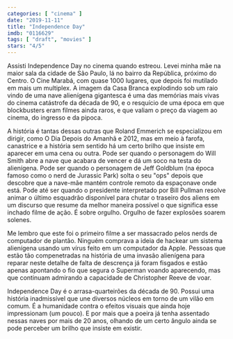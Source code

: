 ```yaml
---
categories: [ "cinema" ]
date: "2019-11-11"
title: "Independence Day"
imdb: "0116629"
tags: [ "draft", "movies" ]
stars: "4/5"
---
```

Assisti Independence Day no cinema quando estreou. Levei minha mãe na maior sala da cidade de São Paulo, lá no bairro da República, próximo do Centro. O Cine Marabá, com quase 1000 lugares, que depois foi mutilado em mais um multiplex. A imagem da Casa Branca explodindo sob um raio vindo de uma nave alienígena gigantesca é uma das memórias mais vivas do cinema catástrofe da década de 90, e o resquício de uma época em que blockbusters eram filmes ainda raros, e que valiam o preço da viagem ao cinema, do ingresso e da pipoca.

A história é tantas dessas outras que Roland Emmerich se especializou em dirigir, como O Dia Depois do Amanhã e 2012, mas em meio à farofa, canastrice e a história sem sentido há um certo brilho que insiste em aparecer em uma cena ou outra. Pode ser quando o personagem do Will Smith abre a nave que acabara de vencer e dá um soco na testa do alienígena. Pode ser quando o personagem de Jeff Goldblum (na época famoso como o nerd de Jurassic Park) solta o seu "ops" depois que descobre que a nave-mãe mantém controle remoto da espaçonave onde está. Pode até ser quando o presidente interpretado por Bill Pullman resolve animar o último esquadrão disponível para chutar o traseiro dos aliens em um discurso que resume da melhor maneira possível o que significa esse inchado filme de ação. É sobre orgulho. Orgulho de fazer explosões soarem solenes.

Me lembro que este foi o primeiro filme a ser massacrado pelos nerds de computador de plantão. Ninguém comprava a ideia de hackear um sistema alienígena usando um vírus feito em um computador da Apple. Pessoas que estão tão compenetradas na história de uma invasão alienígena para reparar neste detalhe de falta de descrença já foram fisgados e estão apenas apontando o fio que segura o Superman voando aparecendo, mas que continuam admirando a capacidade de Christopher Reeve de voar.

Independence Day é o arrasa-quarteirões da década de 90. Possui uma história inadmissível que une diversos núcleos em torno de um vilão em comum. É a humanidade contra o efeitos visuais que ainda hoje impressionam (um pouco). E por mais que a poeira já tenha assentado nessas naves por mais de 20 anos, olhando de um certo ângulo ainda se pode perceber um brilho que insiste em existir.
